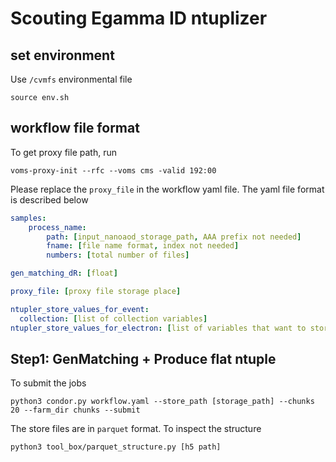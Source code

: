 # Scouting Egamma ID ntuplizer
## set environment
Use `/cvmfs` environmental file
```
source env.sh
```
## workflow file format
To get proxy file path, run 
```
voms-proxy-init --rfc --voms cms -valid 192:00
```
Please replace the `proxy_file` in the workflow yaml file. The yaml file format is described below
```yaml
samples:
    process_name:
        path: [input_nanoaod_storage_path, AAA prefix not needed]
        fname: [file name format, index not needed]
        numbers: [total number of files]

gen_matching_dR: [float]

proxy_file: [proxy file storage place]

ntupler_store_values_for_event:
  collection: [list of collection variables]
ntupler_store_values_for_electron: [list of variables that want to store]
```
## Step1: GenMatching + Produce flat ntuple
To submit the jobs
```
python3 condor.py workflow.yaml --store_path [storage_path] --chunks 20 --farm_dir chunks --submit
```
The store files are in `parquet` format. To inspect the structure
```
python3 tool_box/parquet_structure.py [h5 path]
```
